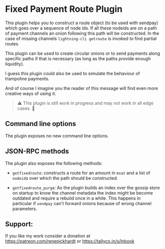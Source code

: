 # Fixed Payment Route Plugin

This plugin helps you to construct a route object (to be used with sendpay)
which goes over a sequence of node ids. If all these nodeids are on a path of
payment channels an onion following this path will be constructed. In the case
of missing channels `lightning-cli getroute` is invoked to find partial
routes.

This plugin can be used to create circular onions or to send payments along
specific paths if that is necessary (as long as the paths provide enough
liquidity).

I guess this plugin could also be used to simulate the behaviour of trampoline
payments.

And of course I imagine you the reader of this message will find even more
creative ways of using it.


> :warning: This plugin is still work in progress and may not work in all edge cases. :construction:

## Command line options

The plugin exposes no new command line options.

## JSON-RPC methods

The plugin also exposes the following methods:

 - `getfixedroute`: constructs a route for an amount in `msat` and a list of
   `nodeid`s over which the path should be constructed.

 - `getfixedroute_purge`: As the plugin builds an index over the gossip store
   on startup to know the channel metadata the index might be become outdated
   and require a rebuild once in a while. This happens in particular if
   `sendpay` can't forward onions because of wrong channel parameters.


## Support: 
If you like my work consider a donation at https://patreon.com/renepickhardt
or https://tallyco.in/s/lnbook
